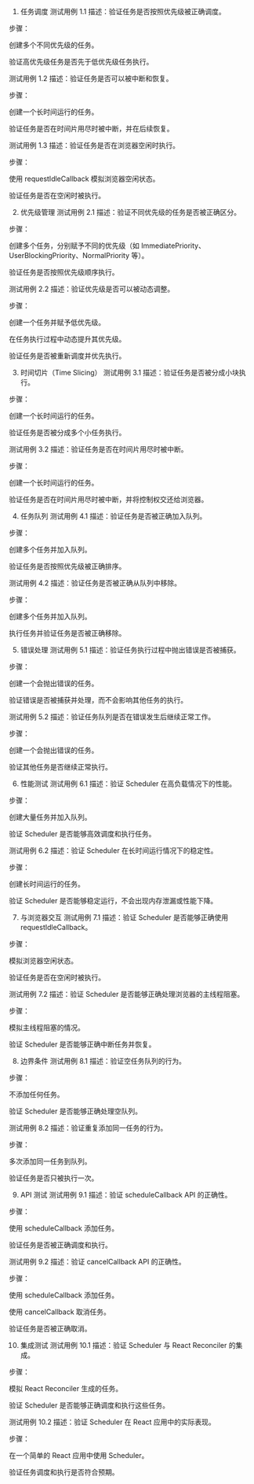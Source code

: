 1. 任务调度
测试用例 1.1
描述：验证任务是否按照优先级被正确调度。

步骤：

创建多个不同优先级的任务。

验证高优先级任务是否先于低优先级任务执行。

测试用例 1.2
描述：验证任务是否可以被中断和恢复。

步骤：

创建一个长时间运行的任务。

验证任务是否在时间片用尽时被中断，并在后续恢复。

测试用例 1.3
描述：验证任务是否在浏览器空闲时执行。

步骤：

使用 requestIdleCallback 模拟浏览器空闲状态。

验证任务是否在空闲时被执行。

2. 优先级管理
测试用例 2.1
描述：验证不同优先级的任务是否被正确区分。

步骤：

创建多个任务，分别赋予不同的优先级（如 ImmediatePriority、UserBlockingPriority、NormalPriority 等）。

验证任务是否按照优先级顺序执行。

测试用例 2.2
描述：验证优先级是否可以被动态调整。

步骤：

创建一个任务并赋予低优先级。

在任务执行过程中动态提升其优先级。

验证任务是否被重新调度并优先执行。

3. 时间切片（Time Slicing）
测试用例 3.1
描述：验证任务是否被分成小块执行。

步骤：

创建一个长时间运行的任务。

验证任务是否被分成多个小任务执行。

测试用例 3.2
描述：验证任务是否在时间片用尽时被中断。

步骤：

创建一个长时间运行的任务。

验证任务是否在时间片用尽时被中断，并将控制权交还给浏览器。

4. 任务队列
测试用例 4.1
描述：验证任务是否被正确加入队列。

步骤：

创建多个任务并加入队列。

验证任务是否按照优先级被正确排序。

测试用例 4.2
描述：验证任务是否被正确从队列中移除。

步骤：

创建多个任务并加入队列。

执行任务并验证任务是否被正确移除。

5. 错误处理
测试用例 5.1
描述：验证任务执行过程中抛出错误是否被捕获。

步骤：

创建一个会抛出错误的任务。

验证错误是否被捕获并处理，而不会影响其他任务的执行。

测试用例 5.2
描述：验证任务队列是否在错误发生后继续正常工作。

步骤：

创建一个会抛出错误的任务。

验证其他任务是否继续正常执行。

6. 性能测试
测试用例 6.1
描述：验证 Scheduler 在高负载情况下的性能。

步骤：

创建大量任务并加入队列。

验证 Scheduler 是否能够高效调度和执行任务。

测试用例 6.2
描述：验证 Scheduler 在长时间运行情况下的稳定性。

步骤：

创建长时间运行的任务。

验证 Scheduler 是否能够稳定运行，不会出现内存泄漏或性能下降。

7. 与浏览器交互
测试用例 7.1
描述：验证 Scheduler 是否能够正确使用 requestIdleCallback。

步骤：

模拟浏览器空闲状态。

验证任务是否在空闲时被执行。

测试用例 7.2
描述：验证 Scheduler 是否能够正确处理浏览器的主线程阻塞。

步骤：

模拟主线程阻塞的情况。

验证 Scheduler 是否能够正确中断任务并恢复。

8. 边界条件
测试用例 8.1
描述：验证空任务队列的行为。

步骤：

不添加任何任务。

验证 Scheduler 是否能够正确处理空队列。

测试用例 8.2
描述：验证重复添加同一任务的行为。

步骤：

多次添加同一任务到队列。

验证任务是否只被执行一次。

9. API 测试
测试用例 9.1
描述：验证 scheduleCallback API 的正确性。

步骤：

使用 scheduleCallback 添加任务。

验证任务是否被正确调度和执行。

测试用例 9.2
描述：验证 cancelCallback API 的正确性。

步骤：

使用 scheduleCallback 添加任务。

使用 cancelCallback 取消任务。

验证任务是否被正确取消。

10. 集成测试
测试用例 10.1
描述：验证 Scheduler 与 React Reconciler 的集成。

步骤：

模拟 React Reconciler 生成的任务。

验证 Scheduler 是否能够正确调度和执行这些任务。

测试用例 10.2
描述：验证 Scheduler 在 React 应用中的实际表现。

步骤：

在一个简单的 React 应用中使用 Scheduler。

验证任务调度和执行是否符合预期。